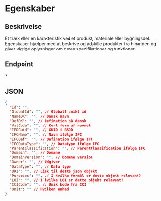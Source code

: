 # Egenskaber

## Beskrivelse

Et træk eller en karakteristik ved et produkt, materiale eller bygningsdel. Egenskaber hjælper med at beskrive og adskille produkter fra hinanden og giver vigtige oplysninger om deres specifikationer og funktioner.

## Endpoint

?

## JSON

```json
{
  "Id": "",
  "GlobalId": "", // Globalt unikt id
  "NameDK": "", // Dansk navn
  "DefDK": "", // Defination på dansk
  "ValCode": "", // Kort form af navnet
  "IFDGuid": "", // GUID i BSDD
  "IFCName": "", // Navn ifølge IFC
  "IFCDef": "", // Defination ifølge IFC
  "IFCDataType": "", // Datatype ifølge IFC
  "ParentClassification": "", // ParentClassification ifølge IFC
  "Domain": "", // Domæne
  "DomainVersion": "", // Domæne version
  "Owner": "", // Udgiver
  "DataType": "", // Data type
  "URI": "", // Link til dette json objekt
  "Purposes": "", // I hvilke formål er dette objekt relevant?
  "LOI": "", // I hvilke LOI er dette objekt relevant?
  "CCICode": "", // Unik kode fra CCI
  "Unit": "" // Hvilken enhed
}
```
